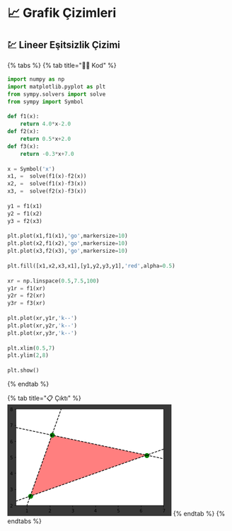 # 📈 Grafik Çizimleri

## 💹 Lineer Eşitsizlik Çizimi

{% tabs %}
{% tab title="👨‍💻 Kod" %}
```python
import numpy as np
import matplotlib.pyplot as plt
from sympy.solvers import solve
from sympy import Symbol

def f1(x):
    return 4.0*x-2.0
def f2(x):
    return 0.5*x+2.0
def f3(x):
    return -0.3*x+7.0

x = Symbol('x')
x1, =  solve(f1(x)-f2(x))
x2, =  solve(f1(x)-f3(x))
x3, =  solve(f2(x)-f3(x))

y1 = f1(x1)
y2 = f1(x2)
y3 = f2(x3)

plt.plot(x1,f1(x1),'go',markersize=10)
plt.plot(x2,f1(x2),'go',markersize=10)
plt.plot(x3,f2(x3),'go',markersize=10)

plt.fill([x1,x2,x3,x1],[y1,y2,y3,y1],'red',alpha=0.5)

xr = np.linspace(0.5,7.5,100)
y1r = f1(xr)
y2r = f2(xr)
y3r = f3(xr)

plt.plot(xr,y1r,'k--')
plt.plot(xr,y2r,'k--')
plt.plot(xr,y3r,'k--')

plt.xlim(0.5,7)
plt.ylim(2,8)

plt.show()
```
{% endtab %}

{% tab title="📋 Çıktı" %}
![](../.gitbook/assets/image%20%282%29.png)
{% endtab %}
{% endtabs %}

